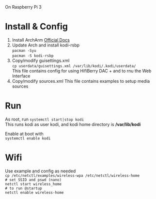 On Raspberry Pi 3
# Install & Config
  1. Install ArchArm [Official 
Docs](https://archlinuxarm.org/platforms/armv8/broadcom/raspberry-pi-3)
  2. Update Arch and install kodi-rsbp  
    `pacman -Syu`  
    `pacman -S kodi-rsbp`
  3. Copy/modify guisettings.xml  
    `cp userdata/guisettings.xml /var/lib/kodi/.kodi/userdata/`  
    This file contains config for using HifiBerry DAC + and to rnu the Web Interface
  4. Copy/modify sources.xml
    This file contains examples to setup media sources

# Run
As root, run `systemctl start|stop kodi`  
This runs kodi as user kodi, and kodi home directory is **/var/lib/kodi**

Enable at boot with  
  `systemctl enable kodi`

# Wifi
Use example and config as needed  
  `cp /etc/netctl/examples/wireless-wpa /etc/netctl/wireless-home`  
  `# set SSID and pswd (nano)`  
  `netctl start wireless_home`  
  `# to run @startup`  
  `netctl enable wireless-home`  


